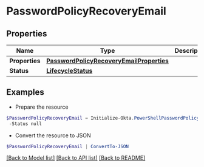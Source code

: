 # PasswordPolicyRecoveryEmail
## Properties

Name | Type | Description | Notes
------------ | ------------- | ------------- | -------------
**Properties** | [**PasswordPolicyRecoveryEmailProperties**](PasswordPolicyRecoveryEmailProperties.md) |  | [optional] 
**Status** | [**LifecycleStatus**](LifecycleStatus.md) |  | [optional] 

## Examples

- Prepare the resource
```powershell
$PasswordPolicyRecoveryEmail = Initialize-Okta.PowerShellPasswordPolicyRecoveryEmail  -Properties null `
 -Status null
```

- Convert the resource to JSON
```powershell
$PasswordPolicyRecoveryEmail | ConvertTo-JSON
```

[[Back to Model list]](../README.md#documentation-for-models) [[Back to API list]](../README.md#documentation-for-api-endpoints) [[Back to README]](../README.md)

